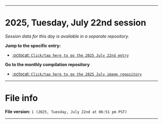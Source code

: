 
***

# 2025, Tuesday, July 22nd session

_Session data for this day is available in a separate repository._

**Jump to the specific entry:**

- [:octocat: `Click/tap here to go the 2025 July 22nd entry`](https://github.com/seanpm2001/SeansLifeArchive_Images_ModernSmurfsVillage_Y2025_V7/tree/SeansLifeArchive_ModernSmurfsVillage_Y2025_V7_Main-dev/2025/07_July/22/)

**Go to the monthly compilation repository**

- [:octocat: `Click/tap here to go the 2025 July image repository`](https://github.com/seanpm2001/SeansLifeArchive_Images_ModernSmurfsVillage_Y2025_V7/)

***

# File info

**File version:** `1 (2025, Tuesday, July 22nd at 06:51 pm PST)`

***
